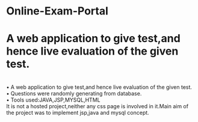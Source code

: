 # Online-Exam-Portal
 # A web application to give test,and hence live evaluation of the given test.
<br>
• A web application to give test,and hence live evaluation of the given test.<br>
• Questions were randomly generating from database.<br>
• Tools used:JAVA,JSP,MYSQL,HTML<br>
It is not a hosted project,neither any css page is involved in it.Main aim of the project was to implement jsp,java and mysql concept.
